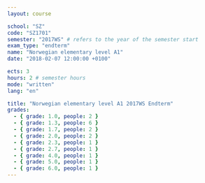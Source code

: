 ```yaml
---
layout: course

school: "SZ"
code: "SZ1701"
semester: "2017WS" # refers to the year of the semester start
exam_type: "endterm"
name: "Norwegian elementary level A1"
date: "2018-02-07 12:00:00 +0100"

ects: 3
hours: 2 # semester hours
mode: "written"
lang: "en"

title: "Norwegian elementary level A1 2017WS Endterm"
grades:
  - { grade: 1.0, people: 2 }
  - { grade: 1.3, people: 6 }
  - { grade: 1.7, people: 2 }
  - { grade: 2.0, people: 2 }
  - { grade: 2.3, people: 1 }
  - { grade: 2.7, people: 1 }
  - { grade: 4.0, people: 1 }
  - { grade: 5.0, people: 1 }
  - { grade: 6.0, people: 1 }
---
```



